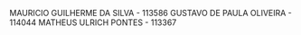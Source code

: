 MAURICIO GUILHERME DA SILVA - 113586
GUSTAVO DE PAULA OLIVEIRA - 114044
MATHEUS ULRICH PONTES - 113367
